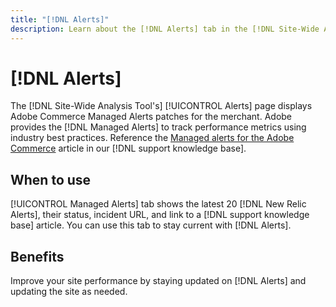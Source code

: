 ```yaml
---
title: "[!DNL Alerts]"
description: Learn about the [!DNL Alerts] tab in the [!DNL Site-Wide Analysis Tool], when to use it, and its benefits.
---
```

# [!DNL Alerts]

The [!DNL Site-Wide Analysis Tool's] [!UICONTROL Alerts] page displays Adobe Commerce Managed Alerts patches for the merchant. Adobe provides the [!DNL Managed Alerts] to track performance metrics using industry best practices. Reference the [Managed alerts for the Adobe Commerce](https://support.magento.com/hc/en-us/articles/360045806832-Managed-alerts-for-Adobe-Commerce) article in our [!DNL support knowledge base].

## When to use

[!UICONTROL Managed Alerts] tab shows the latest 20 [!DNL New Relic Alerts], their status, incident URL, and link to a [!DNL support knowledge base] article. You can use this tab to stay current with [!DNL Alerts].  

## Benefits

Improve your site performance by staying updated on [!DNL Alerts] and updating the site as needed.

